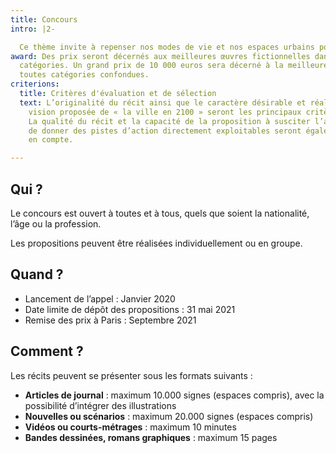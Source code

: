 ```yaml
---
title: Concours
intro: |2-

  Ce thème invite à repenser nos modes de vie et nos espaces urbains pour cette première édition. Quel serait le visage de la ville durable et agréable à vivre de demain ? Quels liens aux territoires et aux espaces ruraux ? Les participants devront proposer un récit montrant en arrière-plan une vision à la fois crédible et originale des villes en 2100. Ils peuvent pour cela s'aider de nos conseils pour réaliser leur projet.
award: Des prix seront décernés aux meilleures œuvres fictionnelles dans les quatre
  catégories. Un grand prix de 10 000 euros sera décerné à la meilleure proposition
  toutes catégories confondues.
criterions:
  title: Critères d'évaluation et de sélection
  text: L’originalité du récit ainsi que le caractère désirable et réaliste de la
    vision proposée de « la ville en 2100 » seront les principaux critères de sélection.
    La qualité du récit et la capacité de la proposition à susciter l’adhésion et
    de donner des pistes d’action directement exploitables seront également prises
    en compte.

---
```

## Qui ?

Le concours est ouvert à toutes et à tous, quels que soient la nationalité, l’âge ou la profession.

Les propositions peuvent être réalisées individuellement ou en groupe.



## Quand ?

* Lancement de l’appel : Janvier 2020
* Date limite de dépôt des propositions : 31 mai 2021
* Remise des prix à Paris : Septembre 2021



## Comment ?

Les récits peuvent se présenter sous les formats suivants :

* **Articles de journal** : maximum 10.000 signes (espaces compris), avec la possibilité d’intégrer des illustrations 
* **Nouvelles ou scénarios** : maximum 20.000 signes (espaces compris)
* **Vidéos ou courts-métrages** : maximum 10 minutes
* **Bandes dessinées, romans graphiques** : maximum 15 pages